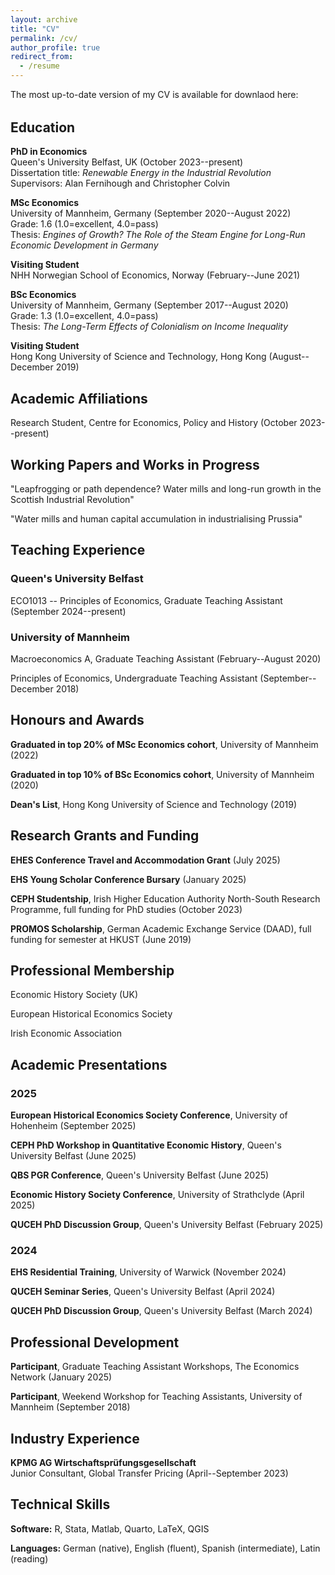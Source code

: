 ```yaml
---
layout: archive
title: "CV"
permalink: /cv/
author_profile: true
redirect_from:
  - /resume
---
```


The most up-to-date version of my CV is available for downlaod here:

<script src="https://unpkg.com/vue@3/dist/vue.global.js"></script>
<script src="{{ '/assets/js/cv-download.js' | relative_url }}"></script>

<style>
@keyframes spin { to { transform: rotate(360deg); } }
</style>

<div id="cv-download" style="margin-bottom: 2rem;"></div>

<script>
window.onload = function() {
    const megaUrl = 'https://mega.nz/file/ARkGlTKT#SvqaXqEUQEEQjxBoeaI1fmUhFg0CeIID4sl91Xh3fXM';
    initCVDownload(megaUrl);
};
</script>

## Education

**PhD in Economics**  
Queen's University Belfast, UK (October 2023--present)  
Dissertation title: *Renewable Energy in the Industrial Revolution*  
Supervisors: Alan Fernihough and Christopher Colvin

**MSc Economics**  
University of Mannheim, Germany (September 2020--August 2022)  
Grade: 1.6 (1.0=excellent, 4.0=pass)  
Thesis: *Engines of Growth? The Role of the Steam Engine for Long-Run Economic Development in Germany*

**Visiting Student**  
NHH Norwegian School of Economics, Norway (February--June 2021)

**BSc Economics**  
University of Mannheim, Germany (September 2017--August 2020)  
Grade: 1.3 (1.0=excellent, 4.0=pass)  
Thesis: *The Long-Term Effects of Colonialism on Income Inequality*

**Visiting Student**  
Hong Kong University of Science and Technology, Hong Kong (August--December 2019)

## Academic Affiliations

Research Student, Centre for Economics, Policy and History (October 2023--present)

## Working Papers and Works in Progress

"Leapfrogging or path dependence? Water mills and long-run growth in the Scottish Industrial Revolution"

"Water mills and human capital accumulation in industrialising Prussia"

## Teaching Experience

### Queen's University Belfast
ECO1013 -- Principles of Economics, Graduate Teaching Assistant (September 2024--present)

### University of Mannheim
Macroeconomics A, Graduate Teaching Assistant (February--August 2020)

Principles of Economics, Undergraduate Teaching Assistant (September--December 2018)

## Honours and Awards

**Graduated in top 20% of MSc Economics cohort**, University of Mannheim (2022)

**Graduated in top 10% of BSc Economics cohort**, University of Mannheim (2020)

**Dean's List**, Hong Kong University of Science and Technology (2019)

## Research Grants and Funding

**EHES Conference Travel and Accommodation Grant** (July 2025)

**EHS Young Scholar Conference Bursary** (January 2025)

**CEPH Studentship**, Irish Higher Education Authority North-South Research Programme, full funding for PhD studies (October 2023)

**PROMOS Scholarship**, German Academic Exchange Service (DAAD), full funding for semester at HKUST (June 2019)

## Professional Membership

Economic History Society (UK)

European Historical Economics Society

Irish Economic Association

## Academic Presentations

### 2025
**European Historical Economics Society Conference**, University of Hohenheim (September 2025)

**CEPH PhD Workshop in Quantitative Economic History**, Queen's University Belfast (June 2025)

**QBS PGR Conference**, Queen's University Belfast (June 2025)

**Economic History Society Conference**, University of Strathclyde (April 2025)

**QUCEH PhD Discussion Group**, Queen's University Belfast (February 2025)

### 2024
**EHS Residential Training**, University of Warwick (November 2024)

**QUCEH Seminar Series**, Queen's University Belfast (April 2024)

**QUCEH PhD Discussion Group**, Queen's University Belfast (March 2024)

## Professional Development

**Participant**, Graduate Teaching Assistant Workshops, The Economics Network (January 2025)

**Participant**, Weekend Workshop for Teaching Assistants, University of Mannheim (September 2018)

## Industry Experience

**KPMG AG Wirtschaftsprüfungsgesellschaft**  
Junior Consultant, Global Transfer Pricing (April--September 2023)

## Technical Skills

**Software:** R, Stata, Matlab, Quarto, LaTeX, QGIS

**Languages:** German (native), English (fluent), Spanish (intermediate), Latin (reading)
